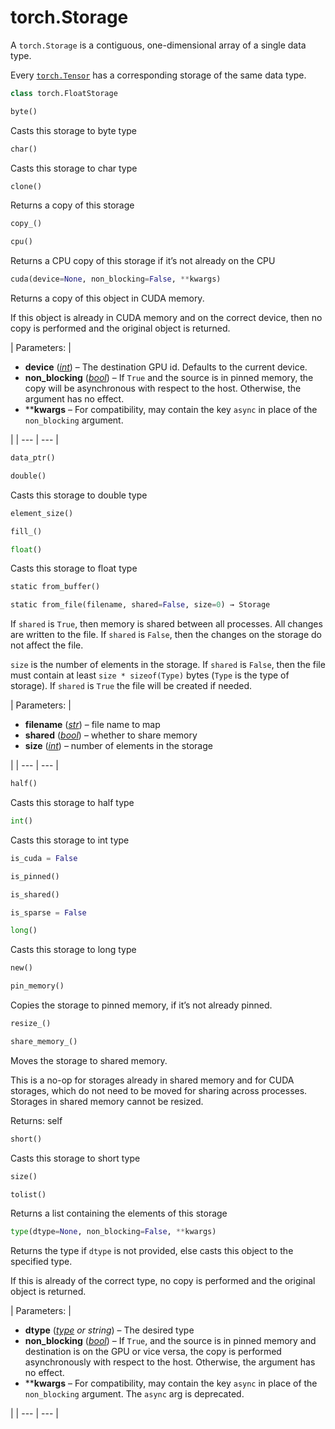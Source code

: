 

# torch.Storage

A `torch.Storage` is a contiguous, one-dimensional array of a single data type.

Every [`torch.Tensor`](tensors.html#torch.Tensor "torch.Tensor") has a corresponding storage of the same data type.

```py
class torch.FloatStorage
```

```py
byte()
```

Casts this storage to byte type

```py
char()
```

Casts this storage to char type

```py
clone()
```

Returns a copy of this storage

```py
copy_()
```

```py
cpu()
```

Returns a CPU copy of this storage if it’s not already on the CPU

```py
cuda(device=None, non_blocking=False, **kwargs)
```

Returns a copy of this object in CUDA memory.

If this object is already in CUDA memory and on the correct device, then no copy is performed and the original object is returned.

| Parameters: | 

*   **device** ([_int_](https://docs.python.org/3/library/functions.html#int "(in Python v3.7)")) – The destination GPU id. Defaults to the current device.
*   **non_blocking** ([_bool_](https://docs.python.org/3/library/functions.html#bool "(in Python v3.7)")) – If `True` and the source is in pinned memory, the copy will be asynchronous with respect to the host. Otherwise, the argument has no effect.
*   ****kwargs** – For compatibility, may contain the key `async` in place of the `non_blocking` argument.

 |
| --- | --- |

```py
data_ptr()
```

```py
double()
```

Casts this storage to double type

```py
element_size()
```

```py
fill_()
```

```py
float()
```

Casts this storage to float type

```py
static from_buffer()
```

```py
static from_file(filename, shared=False, size=0) → Storage
```

If `shared` is `True`, then memory is shared between all processes. All changes are written to the file. If `shared` is `False`, then the changes on the storage do not affect the file.

`size` is the number of elements in the storage. If `shared` is `False`, then the file must contain at least `size * sizeof(Type)` bytes (`Type` is the type of storage). If `shared` is `True` the file will be created if needed.

| Parameters: | 

*   **filename** ([_str_](https://docs.python.org/3/library/stdtypes.html#str "(in Python v3.7)")) – file name to map
*   **shared** ([_bool_](https://docs.python.org/3/library/functions.html#bool "(in Python v3.7)")) – whether to share memory
*   **size** ([_int_](https://docs.python.org/3/library/functions.html#int "(in Python v3.7)")) – number of elements in the storage

 |
| --- | --- |

```py
half()
```

Casts this storage to half type

```py
int()
```

Casts this storage to int type

```py
is_cuda = False
```

```py
is_pinned()
```

```py
is_shared()
```

```py
is_sparse = False
```

```py
long()
```

Casts this storage to long type

```py
new()
```

```py
pin_memory()
```

Copies the storage to pinned memory, if it’s not already pinned.

```py
resize_()
```

```py
share_memory_()
```

Moves the storage to shared memory.

This is a no-op for storages already in shared memory and for CUDA storages, which do not need to be moved for sharing across processes. Storages in shared memory cannot be resized.

Returns: self

```py
short()
```

Casts this storage to short type

```py
size()
```

```py
tolist()
```

Returns a list containing the elements of this storage

```py
type(dtype=None, non_blocking=False, **kwargs)
```

Returns the type if `dtype` is not provided, else casts this object to the specified type.

If this is already of the correct type, no copy is performed and the original object is returned.

| Parameters: | 

*   **dtype** ([_type_](https://docs.python.org/3/library/functions.html#type "(in Python v3.7)") _or_ _string_) – The desired type
*   **non_blocking** ([_bool_](https://docs.python.org/3/library/functions.html#bool "(in Python v3.7)")) – If `True`, and the source is in pinned memory and destination is on the GPU or vice versa, the copy is performed asynchronously with respect to the host. Otherwise, the argument has no effect.
*   ****kwargs** – For compatibility, may contain the key `async` in place of the `non_blocking` argument. The `async` arg is deprecated.

 |
| --- | --- |

